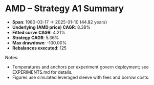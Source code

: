 # AMD – Strategy A1 Summary

- **Span**: 1980-03-17 → 2025-01-10 (44.82 years)
- **Underlying (AMD price) CAGR**: 8.38%
- **Fitted curve CAGR**: 4.21%
- **Strategy CAGR**: 5.36%
- **Max drawdown**: -100.00%
- **Rebalances executed**: 125

Notes:

- Temperatures and anchors per experiment govern deployment; see EXPERIMENTS.md for details.
- Figures use simulated leveraged sleeve with fees and borrow costs.
